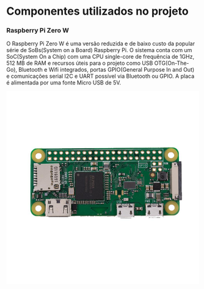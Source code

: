  # Componentes utilizados no projeto

 ### Raspberry Pi Zero W

O Raspberry Pi Zero W é uma versão reduzida e de baixo custo da popular série de SoBs(System on a Board) Raspberry Pi. O sistema conta com um SoC(System On a Chip) com uma CPU single-core de frequência de 1GHz, 512 MB de RAM e recursos úteis para o projeto como USB OTG(On-The-Go), Bluetooth e Wifi integrados, portas GPIO(General Purpose In and Out) e comunicações serial I2C e UART possível via Bluetooth ou GPIO. A placa é alimentada por uma fonte Micro USB de 5V.

![luva](/componentes/pizerow.jpg)